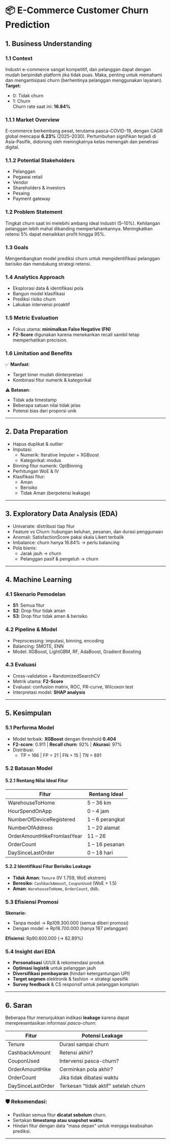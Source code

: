 # 📦 E-Commerce Customer Churn Prediction

## 1. Business Understanding

### 1.1 Context
Industri e-commerce sangat kompetitif, dan pelanggan dapat dengan mudah berpindah platform jika tidak puas. Maka, penting untuk memahami dan mengantisipasi churn (berhentinya pelanggan menggunakan layanan).  
**Target:**
- 0: Tidak churn
- 1: Churn  
Churn rate saat ini: **16.84%**

### 1.1.1 Market Overview
E-commerce berkembang pesat, terutama pasca-COVID-19, dengan CAGR global mencapai **6.23%** (2025–2030). Pertumbuhan signifikan terjadi di Asia-Pasifik, didorong oleh meningkatnya kelas menengah dan penetrasi digital.

### 1.1.2 Potential Stakeholders
- Pelanggan
- Pegawai retail
- Vendor
- Shareholders & investors
- Pesaing
- Payment gateway

### 1.2 Problem Statement
Tingkat churn saat ini melebihi ambang ideal industri (5–10%). Kehilangan pelanggan lebih mahal dibanding mempertahankannya. Meningkatkan retensi 5% dapat menaikkan profit hingga 95%.

### 1.3 Goals
Mengembangkan model prediksi churn untuk mengidentifikasi pelanggan berisiko dan mendukung strategi retensi.

### 1.4 Analytics Approach
- Eksplorasi data & identifikasi pola
- Bangun model klasifikasi
- Prediksi risiko churn
- Lakukan intervensi proaktif

### 1.5 Metric Evaluation
- Fokus utama: **minimalkan False Negative (FN)**
- **F2-Score** digunakan karena menekankan recall sambil tetap memperhatikan precision.

### 1.6 Limitation and Benefits
✅ **Manfaat**:
- Target biner mudah diinterpretasi
- Kombinasi fitur numerik & kategorikal

⚠️ **Batasan**:
- Tidak ada timestamp
- Beberapa satuan nilai tidak jelas
- Potensi bias dari proporsi unik

---

## 2. Data Preparation

- Hapus duplikat & outlier
- Imputasi:
  - Numerik: Iterative Imputer + XGBoost
  - Kategorikal: modus
- Binning fitur numerik: OptBinning
- Perhitungan WoE & IV
- Klasifikasi fitur:
  - Aman
  - Berisiko
  - Tidak Aman (berpotensi leakage)

---

## 3. Exploratory Data Analysis (EDA)

- Univariate: distribusi tiap fitur
- Feature vs Churn: hubungan keluhan, pesanan, dan durasi penggunaan
- Anomali: SatisfactionScore pakai skala Likert terbalik
- Imbalance: churn hanya 16.84% → perlu balancing
- Pola bisnis:
  - Jarak jauh → churn
  - Pelanggan pasif & pengeluh → churn

---

## 4. Machine Learning

### 4.1 Skenario Pemodelan
- **S1**: Semua fitur
- **S2**: Drop fitur tidak aman
- **S3**: Drop fitur tidak aman & berisiko

### 4.2 Pipeline & Model
- Preprocessing: imputasi, binning, encoding
- Balancing: SMOTE, ENN
- Model: XGBoost, LightGBM, RF, AdaBoost, Gradient Boosting

### 4.3 Evaluasi
- Cross-validation + RandomizedSearchCV
- Metrik utama: **F2-Score**
- Evaluasi: confusion matrix, ROC, PR-curve, Wilcoxon test
- Interpretasi model: **SHAP analysis**

---

## 5. Kesimpulan

### 5.1 Performa Model
- Model terbaik: **XGBoost** dengan threshold **0.404**
- **F2-score**: 0.911 | **Recall churn**: 92% | **Akurasi**: 97%
- Distribusi:
  - TP = 166 | FP = 21 | FN = 15 | TN = 891

### 5.2 Batasan Model

#### 5.2.1 Rentang Nilai Ideal Fitur
| Fitur                        | Rentang Ideal     |
|-----------------------------|-------------------|
| WarehouseToHome             | 5 – 36 km         |
| HourSpendOnApp              | 0 – 4 jam         |
| NumberOfDeviceRegistered    | 1 – 6 perangkat   |
| NumberOfAddress             | 1 – 20 alamat     |
| OrderAmountHikeFromlastYear | 11 – 26           |
| OrderCount                  | 1 – 16 pesanan    |
| DaySinceLastOrder           | 0 – 18 hari       |

#### 5.2.2 Identifikasi Fitur Berisiko Leakage
- **Tidak Aman**: `Tenure` (IV 1.759, WoE ekstrem)
- **Beresiko**: `CashbackAmount`, `CouponUsed` (WoE > 1.5)
- **Aman**: `WarehouseToHome`, `OrderCount`, dsb.

### 5.3 Efisiensi Promosi

**Skenario:**
- Tanpa model → Rp109.300.000 (semua diberi promosi)
- Dengan model → Rp18.700.000 (hanya 187 pelanggan)

**Efisiensi**: Rp90.600.000 (→ 82.89%)

### 5.4 Insight dari EDA

- **Personalisasi** UI/UX & rekomendasi produk
- **Optimasi logistik** untuk pelanggan jauh
- **Diversifikasi pembayaran** (hindari ketergantungan UPI)
- **Target segmen** elektronik & fashion → strategi spesifik
- **Survey feedback** & CS responsif untuk pelanggan komplain

---

## 6. Saran

Beberapa fitur menunjukkan indikasi **leakage** karena dapat merepresentasikan informasi *pasca-churn*:

| Fitur                  | Potensi Leakage |
|------------------------|-----------------|
| Tenure                | Durasi sampai churn |
| CashbackAmount        | Retensi akhir? |
| CouponUsed            | Intervensi pasca-churn? |
| OrderAmountHike       | Cerminkan pola akhir? |
| OrderCount            | Jika tidak dibatasi waktu |
| DaySinceLastOrder     | Terkesan "tidak aktif" setelah churn |

### 🛡️ Rekomendasi:
- Pastikan semua fitur **dicatat sebelum** churn.
- Sertakan **timestamp atau snapshot waktu**.
- Hindari fitur dengan data "masa depan" untuk menjaga keabsahan prediksi.

---
